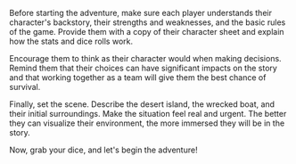 Before starting the adventure, make sure each player understands their character's backstory, their strengths and weaknesses, and the basic rules of the game. Provide them with a copy of their character sheet and explain how the stats and dice rolls work.

Encourage them to think as their character would when making decisions. Remind them that their choices can have significant impacts on the story and that working together as a team will give them the best chance of survival.

Finally, set the scene. Describe the desert island, the wrecked boat, and their initial surroundings. Make the situation feel real and urgent. The better they can visualize their environment, the more immersed they will be in the story.

Now, grab your dice, and let's begin the adventure!